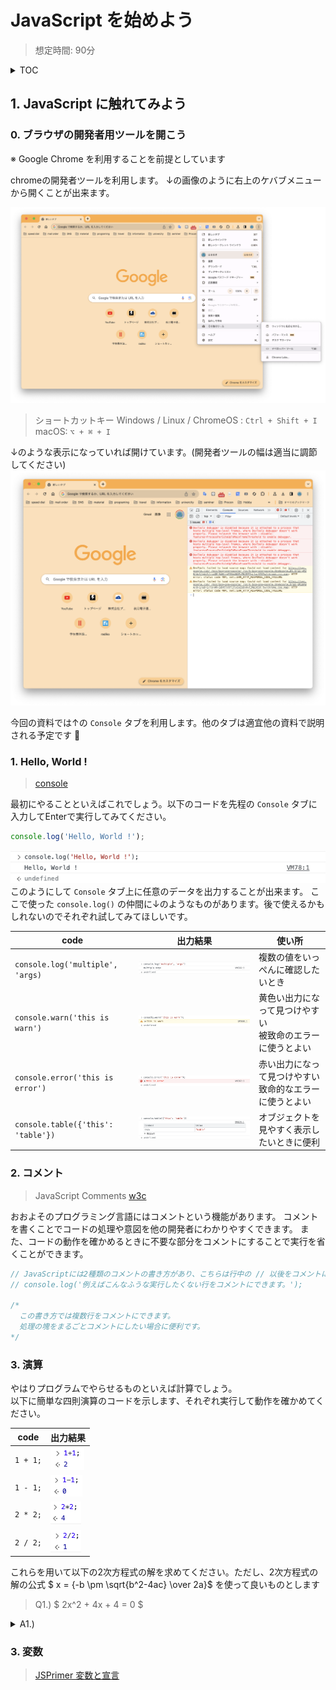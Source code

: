 # JavaScript を始めよう

> 想定時間: 90分

<details>
  <summary>TOC</summary>  

  1. JavaScript に触れてみよう
    1. console.xxx()
    2. コメント
    3. 変数
    4. 演算子
    5. 条件分岐
  2. 身の回りの計算を JavaScript にやらせてみよう
    1. 日付
    2. 三角方程式
  3. ブラウザの標準APIを利用しよう
    1. 非同期処理の使い方
    2. ファイル読み込み
    3. 位置情報API
</details>

## 1. JavaScript に触れてみよう
### 0. ブラウザの開発者用ツールを開こう
※ Google Chrome を利用することを前提としています

chromeの開発者ツールを利用します。
↓の画像のように右上のケバブメニューから開くことが出来ます。

![ケバブメニューからの開きかた](../getting-started-with-javascript/imgs/chrome-open-devtools-from-kebab-menu.png)

> ショートカットキー
> Windows / Linux / ChromeOS : `Ctrl + Shift + I`
> macOS: `⌥ + ⌘ + I`

↓のような表示になっていれば開けています。(開発者ツールの幅は適当に調節してください)
![開発者ツールを開いたときの見た目](imgs/chrome-opened-devtools-firstview.png)

今回の資料では↑の `Console` タブを利用します。他のタブは適宜他の資料で説明される予定です 🙏

### 1. Hello, World !
> [console](https://developer.mozilla.org/ja/docs/Web/API/console)

最初にやることといえばこれでしょう。以下のコードを先程の `Console` タブに入力してEnterで実行してみてください。

```javascript
console.log('Hello, World !');
```

![実行結果](imgs/console-hello-world.png)
このようにして `Console` タブ上に任意のデータを出力することが出来ます。
ここで使った `console.log()` の仲間に↓のようなものがあります。後で使えるかもしれないのでそれぞれ試してみてほしいです。

| code | 出力結果 | 使い所 |
| ---- | ---- | ---- |
| `console.log('multiple', 'args)` | ![multiple-args](imgs/console-log-multi-arg.png) | 複数の値をいっぺんに確認したいとき |
| `console.warn('this is warn')` | ![warn](imgs/console-warn-sample.png) | 黄色い出力になって見つけやすい<br>被致命のエラーに使うとよい |
| `console.error('this is error')` | ![error](imgs/console-error-sample.png) | 赤い出力になって見つけやすい<br>致命的なエラーに使うとよい |
| `console.table({'this': 'table'})` | ![table](imgs/console-table-sample.png) | オブジェクトを見やすく表示したいときに便利 |

### 2. コメント
> JavaScript Comments [w3c](https://www.w3schools.com/js/js_comments.asp)

おおよそのプログラミング言語にはコメントという機能があります。
コメントを書くことでコードの処理や意図を他の開発者にわかりやすくできます。
また、コードの動作を確かめるときに不要な部分をコメントにすることで実行を省くことができます。

```javascript
// JavaScriptには2種類のコメントの書き方があり、こちらは行中の // 以後をコメントにします
// console.log('例えばこんなふうな実行したくない行をコメントにできます。');

/* 
  この書き方では複数行をコメントにできます。
  処理の塊をまるごとコメントにしたい場合に便利です。
*/
```

### 3. 演算
やはりプログラムでやらせるものといえば計算でしょう。  
以下に簡単な四則演算のコードを示します、それぞれ実行して動作を確かめてください。

| code | 出力結果 |
| ---- | ---- |
| `1 + 1;` | ![plus](imgs/plus-operator.png) |
| `1 - 1;` | ![minus](imgs/minus-operator.png) |
| `2 * 2;` | ![multi](imgs/multiple-operator.png) |
| `2 / 2;` | ![divide](imgs/divide-operator.png) |

これらを用いて以下の2次方程式の解を求めてください。ただし、2次方程式の解の公式 $ x = {-b \pm \sqrt{b^2-4ac} \over 2a}$ を使って良いものとします
> Q1.) $ 2x^2 + 4x + 4 = 0 $

<details>
  <summary>A1.)</summary>

  $ x = {-4 \pm \sqrt{4^2 - 4 \times 2 \times 2} \over 2 \times 2} $
  $ x = {-4 \over 4} = -1 $
</details>

### 3. 変数
> [JSPrimer 変数と宣言](https://jsprimer.net/basic/variables/)



